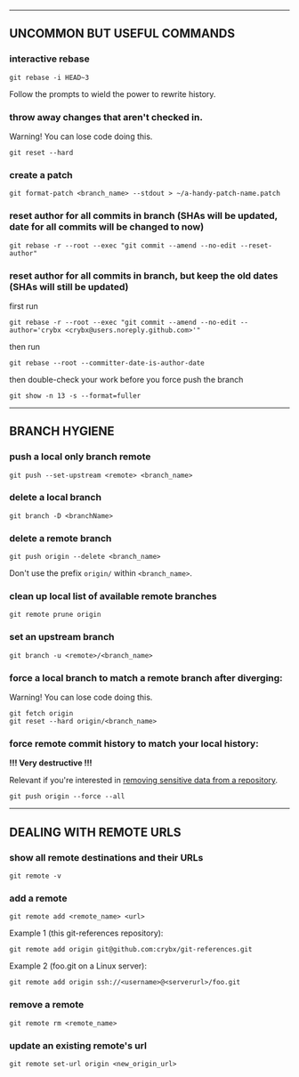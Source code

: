 

----------------------------------------------------
## UNCOMMON BUT USEFUL COMMANDS


### interactive rebase

`git rebase -i HEAD~3`

Follow the prompts to wield the power to rewrite history.


### throw away changes that aren't checked in.

Warning! You can lose code doing this.

`git reset --hard`


### create a patch

`git format-patch <branch_name> --stdout > ~/a-handy-patch-name.patch`

### reset author for all commits in branch (SHAs will be updated, date for all commits will be changed to now)

`git rebase -r --root --exec "git commit --amend --no-edit --reset-author"`

### reset author for all commits in branch, but keep the old dates (SHAs will still be updated)

first run

`git rebase -r --root --exec "git commit --amend --no-edit --author='crybx <crybx@users.noreply.github.com>'"`

then run

`git rebase --root --committer-date-is-author-date`

then double-check your work before you force push the branch

`git show -n 13 -s --format=fuller`

----------------------------------------------------
## BRANCH HYGIENE


### push a local only branch remote

`git push --set-upstream <remote> <branch_name>`


### delete a local branch

`git branch -D <branchName>`


### delete a remote branch

`git push origin --delete <branch_name>`

Don't use the prefix `origin/` within `<branch_name>`.


### clean up local list of available remote branches

`git remote prune origin`


### set an upstream branch

`git branch -u <remote>/<branch_name>`


### force a local branch to match a remote branch after diverging:

Warning! You can lose code doing this.

```
git fetch origin
git reset --hard origin/<branch_name>
```

### force remote commit history to match your local history:

**!!! Very destructive !!!**

Relevant if you're interested in [removing sensitive data from a repository](https://docs.github.com/en/github/authenticating-to-github/removing-sensitive-data-from-a-repository).

```
git push origin --force --all
```

----------------------------------------------------
## DEALING WITH REMOTE URLS


### show all remote destinations and their URLs

`git remote -v`


### add a remote

`git remote add <remote_name> <url>`

Example 1 (this git-references repository):

`git remote add origin git@github.com:crybx/git-references.git`

Example 2 (foo.git on a Linux server):

`git remote add origin ssh://<username>@<serverurl>/foo.git`


### remove a remote

`git remote rm <remote_name>`


### update an existing remote's url

`git remote set-url origin <new_origin_url>`
